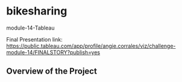 # bikesharing
module-14-Tableau

Final Presentation link: https://public.tableau.com/app/profile/angie.corrales/viz/challenge-module-14/FINALSTORY?publish=yes

## Overview of the Project






